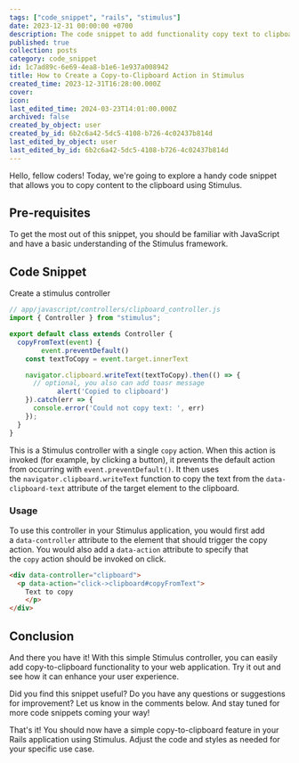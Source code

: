 ```yaml
---
tags: ["code_snippet", "rails", "stimulus"]
date: 2023-12-31 00:00:00 +0700
description: The code snippet to add functionality copy text to clipboard using stimulus rails
published: true
collection: posts
category: code_snippet
id: 1c7ad89c-6e69-4ea8-b1e6-1e937a008942
title: How to Create a Copy-to-Clipboard Action in Stimulus
created_time: 2023-12-31T16:28:00.000Z
cover: 
icon: 
last_edited_time: 2024-03-23T14:01:00.000Z
archived: false
created_by_object: user
created_by_id: 6b2c6a42-5dc5-4108-b726-4c02437b814d
last_edited_by_object: user
last_edited_by_id: 6b2c6a42-5dc5-4108-b726-4c02437b814d
---
```


Hello, fellow coders! Today, we're going to explore a handy code snippet that allows you to copy content to the clipboard using Stimulus.

## **Pre-requisites**

To get the most out of this snippet, you should be familiar with JavaScript and have a basic understanding of the Stimulus framework.

## Code Snippet

Create a stimulus controller

```javascript
// app/javascript/controllers/clipboard_controller.js
import { Controller } from "stimulus";

export default class extends Controller {
  copyFromText(event) {
		event.preventDefault()
    const textToCopy = event.target.innerText

    navigator.clipboard.writeText(textToCopy).then(() => {
      // optional, you also can add toasr message
			alert('Copied to clipboard')
    }).catch(err => {
      console.error('Could not copy text: ', err)
    });
  }
}
```

This is a Stimulus controller with a single `copy` action. When this action is invoked (for example, by clicking a button), it prevents the default action from occurring with `event.preventDefault()`. It then uses the `navigator.clipboard.writeText` function to copy the text from the `data-clipboard-text` attribute of the target element to the clipboard.

### Usage

To use this controller in your Stimulus application, you would first add a `data-controller` attribute to the element that should trigger the copy action. You would also add a `data-action` attribute to specify that the `copy` action should be invoked on click.

```html
<div data-controller="clipboard">
  <p data-action="click->clipboard#copyFromText">
    Text to copy
	</p>
</div>
```

## **Conclusion**

And there you have it! With this simple Stimulus controller, you can easily add copy-to-clipboard functionality to your web application. Try it out and see how it can enhance your user experience.

Did you find this snippet useful? Do you have any questions or suggestions for improvement? Let us know in the comments below. And stay tuned for more code snippets coming your way!

That's it! You should now have a simple copy-to-clipboard feature in your Rails application using Stimulus. Adjust the code and styles as needed for your specific use case.


